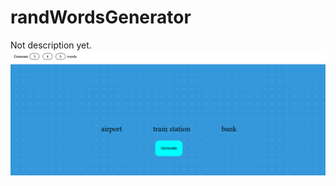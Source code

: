 # randWordsGenerator
Not description yet.
<img src="img/randWordsGenerator.png" alt="randWordsGenerator">
